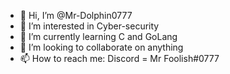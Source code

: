 - 👋 Hi, I’m @Mr-Dolphin0777
- 👀 I’m interested in Cyber-security
- 🌱 I’m currently learning C and GoLang
- 💞️ I’m looking to collaborate on anything
- 📫 How to reach me: Discord = Mr Foolish#0777

<!---
Mr-Dolphin0777/Mr-Dolphin0777 is a ✨ special ✨ repository because its `README.md` (this file) appears on your GitHub profile.
You can click the Preview link to take a look at your changes.
--->
